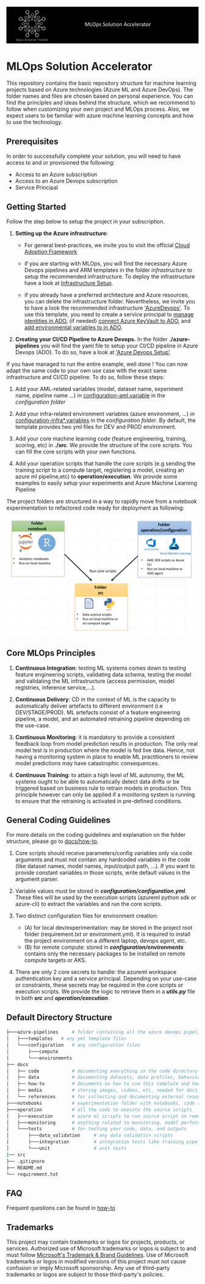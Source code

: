 ![banner](docs/media/banner.jpg)

# MLOps Solution Accelerator

This repository contains the basic repository structure for machine learning projects based on Azure technologies (Azure ML and Azure DevOps). The folder names and files are chosen based on personal experience. You can find the principles and ideas behind the structure, which we recommend to follow when customizing your own project and MLOps process. Also, we expect users to be familiar with azure machine learning concepts and how to use the technology.

## Prerequisites

In order to successfully complete your solution, you will need to have access to and or provisioned the following:

- Access to an Azure subscription
- Access to an Azure Devops subscription
- Service Principal

## Getting Started

Follow the step below to setup the project in your subscription.

1. **Setting up the Azure infrastructure:**

   - For general best-practices, we invite you to visit the official [Cloud Adoption Framework](https://docs.microsoft.com/en-us/azure/cloud-adoption-framework/ready/azure-best-practices/ai-machine-learning-resource-organization?branch=pr-en-us-1541)

   - if you are starting with MLOps, you will find the necessary Azure Devops pipelines and ARM templates in the folder _infrastructure_ to setup the recommended infrastructure. To deploy the infrastructure have a look at [Infrastructure Setup](./docs/how-to/SetupInfrastructure.md).

   - if you already have a preferred architecture and Azure resources, you can delete the infrastructure folder. Nevertheless, we invite you to have a look the recommended infrastructure ['AzureDevops'](./docs/how-to/SetupCICD.md). To use this template, you need to create a service principal to [manage identities in ADO](https://docs.microsoft.com/en-us/azure/devops/pipelines/library/connect-to-azure?view=azure-devops), (if needed) [connect Azure KeyVault to ADO](https://docs.microsoft.com/en-us/azure/devops/pipelines/release/azure-key-vault?view=azure-devops), and [add environmental variables to in ADO](https://docs.microsoft.com/en-us/azure/devops/pipelines/library/variable-groups?view=azure-devops&tabs=classic).

2. **Creating your CI/CD Pipeline to Azure Devops.** In the folder **./azure-pipelines** you will find the yaml file to setup your CI/CD pipeline in Azure Devops (ADO). To do so, have a look at ['Azure Devops Setup'](./docs/how-to/SetupCICD.md).

If you have managed to run the entire example, well done ! You can now adapt the same code to your own use case with the exact same infrastructure and CI/CD pipeline. To do so, follow these steps:

1. Add your AML-related variables (model, dataset name, experiment name, pipeline name ...) in [configuration-aml.variable](./configuration/configuration-aml.variables.yml) in the _configuration folder_

2. Add your infra-related environment variables (azure environment, ...) in [configuration-infra*.variables](./configuration/configuration-infra-DEV.variables.yml) in the _configuration folder_. By default, the template provides two yml files for DEV and PROD environment.

3. Add your core machine learning code (feature engineering, training, scoring, etc) in **./src**. We provide the structure of the core scripts. You can fill the core scripts with your own functions.

4. Add your operation scripts that handle the core scripts (e.g sending the training script to a compute target, registering a model, creating an azure ml pipeline,etc) to **operation/execution**. We provide some examples to easily setup your experiments and Azure Machine Learning Pipeline

The project folders are structured in a way to rapidly move from a notebook experimentation to refactored code ready for deployment as following: ![design folder](docs/media/folder_design.PNG)

## Core MLOps Principles

1. **Continuous Integration**: testing ML systems comes down to testing feature engineering scripts, validating data schema, testing the model and validating the ML infrastructure (access permission, model registries, inference service,...).

2. **Continuous Delivery**: CD in the context of ML is the capacity to automatically deliver artefacts to different environment (i.e DEV/STAGE/PROD). ML artefacts consist of a feature engineering pipeline, a model, and an automated retraining pipeline depending on the use-case.

3. **Continuous Monitoring**: it is mandatory to provide a consistent feedback loop from model prediction results in production. The only real model test is in production where the model is fed live data. Hence, not having a monitoring system in place to enable ML practitioners to review model predictions may have catastrophic consequences.

4. **Continuous Training**: to attain a high level of ML autonomy, the ML systems ought to be able to automatically detect data drifts or be triggered based on business rule to retrain models in production. This principle however can only be applied if a monitoring system is running to ensure that the retraining is activated in pre-defined conditions.

## General Coding Guidelines

For more details on the coding guidelines and explanation on the folder structure, please go to [docs/how-to](docs/how-to/GeneralDocumentation.md).

1. Core scripts should receive parameters/config variables only via code arguments and must not contain any hardcoded variables in the code (like dataset names, model names, input/output path, ...). If you want to provide constant variables in those scripts, write default values in the argument parser.

2. Variable values must be stored in **_configuration/configuration.yml_**. These files will be used by the execution scripts (azureml python sdk or azure-cli) to extract the variables and run the core scripts.

3. Two distinct configuration files for environment creation:
   - (A) for local dev/experimentation: may be stored in the project root folder (requirement.txt or environment.yml). It is required to install the project environment on a different laptop, devops agent, etc.
   - (B) for remote compute: stored in **_configuration/environments_** contains only the necessary packages to be installed on remote compute targets or AKS.

4. There are only 2 core secrets to handle: the azureml workspace authentication key and a service principal. Depending on your use-case or constraints, these secrets may be required in the core scripts or execution scripts. We provide the logic to retrieve them in a **_utils.py_** file in both **_src_** and **_operation/execution_**.

## Default Directory Structure

```bash
├───azure-pipelines     # folder containing all the azure devops pipelines
│   ├───templates   # any yml template files
│   └───configuration   # any configuration files
│       ├───compute
│       └───environments
├── docs
│   ├── code            # documenting everything in the code directory (could be sphinx project for example)
│   ├── data            # documenting datasets, data profiles, behaviors, column definitions, etc
│   ├── how-to          # documents on how to use this template and how to setup the environment
│   ├── media           # storing images, videos, etc, needed for docs.
│   └── references      # for collecting and documenting external resources relevant to the project
├───notebooks           # experimentation folder with notebooks, code and other. The files don't need to be committed
├───operation           # all the code to execute the source scripts
│   ├───execution       # azure ml scripts to run source script on remote
│   ├───monitoring      # anything related to monitoring, model performance, data drifts, model scoring, etc
│   └───tests           # for testing your code, data, and outputs
│       ├───data_validation     # any data validation scripts
│       ├───integration         # integration tests like training pipeline, scoring script on AKS, etc
│       └───unit                # unit tests
|── src
├── .gitignore
├── README.md
└── requirement.txt
```

## FAQ

Frequent questions can be found in [how-to](docs/how-to/FAQ.md)

## Trademarks

This project may contain trademarks or logos for projects, products, or services. Authorized use of Microsoft trademarks or logos is subject to and must follow [Microsoft's Trademark & Brand Guidelines](https://www.microsoft.com/en-us/legal/intellectualproperty/trademarks/usage/general). Use of Microsoft trademarks or logos in modified versions of this project must not cause confusion or imply Microsoft sponsorship. Any use of third-party trademarks or logos are subject to those third-party's policies.
